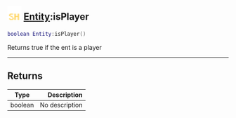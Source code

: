 ## <img src="../../.gitbook/assets/shared.png" width="32" height="32" /> [Entity](../entity/README.md):isPlayer

```lua
boolean Entity:isPlayer()
```

Returns true if the ent is a player<br>

-----------------
## Returns

| Type   | Description |
| ------ | ----------: |
| boolean | No description |
